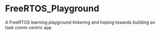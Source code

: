 # FreeRTOS_Playground
A FreeRTOS learning playground tinkering and hoping towards building an task comm centric app
